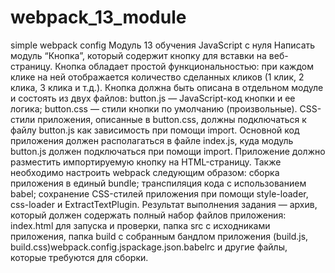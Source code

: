 # webpack_13_module

simple webpack config
Модуль 13 обучения JavaScript с нуля
Написать модуль “Кнопка”, который содержит кнопку для вставки на веб-страницу. Кнопка обладает простой функциональностью: при каждом клике на ней отображается количество сделанных кликов (1 клик, 2 клика, 3 клика и т.д.). Кнопка должна быть описана в отдельном модуле и состоять из двух файлов:
button.js — JavaScript-код кнопки и ее логика;
button.css — стили кнопки по умолчанию (произвольные).
CSS-стили приложения, описанные в button.css, должны подключаться к файлу button.js как зависимость при помощи import. Основной код приложения должен располагаться в файле index.js, куда модуль button.js должен подключаться при помощи import. Приложение должно разместить импортируемую кнопку на HTML-страницу. Также необходимо настроить webpack следующим образом:
сборка приложения в единый bundle;
транспиляция кода с использованием babel;
сохранение CSS-стилей приложения при помощи style-loader, css-loader и ExtractTextPlugin.
Результат выполнения задания — архив, который должен содержать полный набор файлов приложения: index.html для запуска и проверки, папка src с исходниками приложения, папка build с собранным бандлом приложения (build.js, build.css)webpack.config.jspackage.json.babelrc и другие файлы, которые требуются для сборки.
